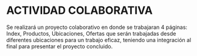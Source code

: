 # ACTIVIDAD COLABORATIVA

Se realizará un proyecto colaborativo en donde se trabajaran 4 páginas: Index, Productos, Ubicaciones, Ofertas que serán trabajadas desde diferentes ubicaciones para un trabajo eficaz, teniendo una integración al final para presentar el proyecto concluido.